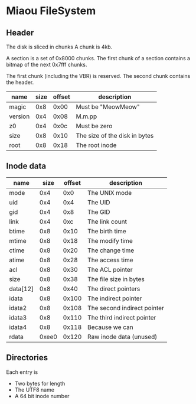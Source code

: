 # Miaou FileSystem

## Header

The disk is sliced in chunks
A chunk is 4kb.

A section is a set of 0x8000 chunks.
The first chunk of a section contains a bitmap of the next 0x7fff chunks.

The first chunk (including the VBR) is reserved. The second chunk contains the header.

| name           | size |  offset | description                   |
|----------------|------|---------|-------------------------------|
| magic          | 0x8  | 0x00    | Must be "MeowMeow"            |
| version        | 0x4  | 0x08    | M.m.pp                        |
| z0             | 0x4  | 0x0c    | Must be zero                  |
| size           | 0x8  | 0x10    | The size of the disk in bytes |
| root           | 0x8  | 0x18    | The root inode                |

## Inode data

| name           | size |  offset | description                   |
|----------------|------|---------|-------------------------------|
| mode           | 0x4  | 0x0     | The UNIX mode                 |
| uid            | 0x4  | 0x4     | The UID                       |
| gid            | 0x4  | 0x8     | The GID                       |
| link           | 0x4  | 0xc     | The link count                |
| btime          | 0x8  | 0x10    | The birth time                |
| mtime          | 0x8  | 0x18    | The modify time               |
| ctime          | 0x8  | 0x20    | The change time               |
| atime          | 0x8  | 0x28    | The access time               |
| acl            | 0x8  | 0x30    | The ACL pointer               |
| size           | 0x8  | 0x38    | The file size in bytes        |
| data[12]       | 0x8  | 0x40    | The direct pointers           |
| idata          | 0x8  | 0x100   | The indirect pointer          |
| idata2         | 0x8  | 0x108   | The second indirect pointer   |
| idata3         | 0x8  | 0x110   | The third indirect pointer    |
| idata4         | 0x8  | 0x118   | Because we can                |
| rdata          | 0xee0| 0x120   | Raw inode data (unused)       |

## Directories

Each entry is

* Two bytes for length
* The UTF8 name
* A 64 bit inode number
